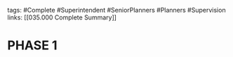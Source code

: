 tags:
	#Complete
	#Superintendent
	#SeniorPlanners
	#Planners
	#Supervision
links:
	[[035.000 Complete Summary]]



# PHASE 1